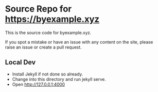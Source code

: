 # Source Repo for https://byexample.xyz

This is the source code for byexample.xyz.

If you spot a mistake or have an issue with any content on the site, please
raise an issue or create a pull request.

## Local Dev

* Install Jekyll if not done so already.
* Change into this directory and run jekyll serve.
* Open http://127.0.0.1:4000
